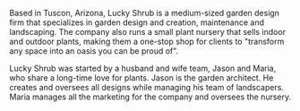 Based in Tuscon, Arizona, Lucky Shrub is a medium-sized garden design firm that specializes in garden design and creation, maintenance and landscaping. 
The company also runs a small plant nursery that sells indoor and outdoor plants, making them a one-stop shop for clients to "transform any space into an oasis you can be proud of".

Lucky Shrub was started by a husband and wife team, Jason and Maria, who share a long-time love for plants. 
Jason is the garden architect. He creates and oversees all designs while managing his team of landscapers. 
Maria manages all the marketing for the company and oversees the nursery.
